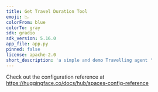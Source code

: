 ```yaml
---
title: Get Travel Duration Tool
emoji: 📉
colorFrom: blue
colorTo: gray
sdk: gradio
sdk_version: 5.16.0
app_file: app.py
pinned: false
license: apache-2.0
short_description: 'a simple and demo Travelling agent '
---
```


Check out the configuration reference at https://huggingface.co/docs/hub/spaces-config-reference
